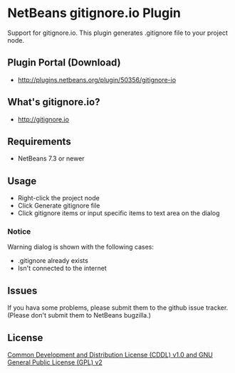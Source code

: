 # NetBeans gitignore.io Plugin

Support for gitignore.io. This plugin generates .gitignore file to your project node.

## Plugin Portal (Download)

- http://plugins.netbeans.org/plugin/50356/gitignore-io

## What's gitignore.io?

- http://gitignore.io

## Requirements

- NetBeans 7.3 or newer

## Usage

- Right-click the project node
- Click Generate gitignore file
- Click gitignore items or input specific items to text area on the dialog

### Notice

Warning dialog is shown with the following cases:

- .gitignore already exists
- Isn't connected to the internet

## Issues

If you hava some problems, please submit them to the github issue tracker.
(Please don't submit them to NetBeans bugzilla.)

## License

[Common Development and Distribution License (CDDL) v1.0 and GNU General Public License (GPL) v2](http://netbeans.org/cddl-gplv2.html)